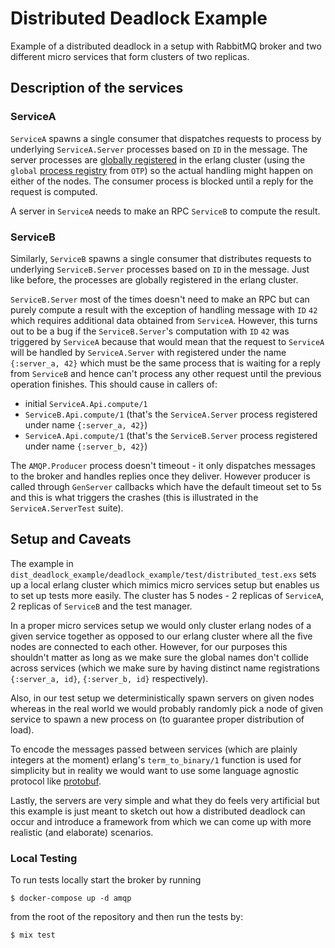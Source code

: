 # Distributed Deadlock Example

Example of a distributed deadlock in a setup with RabbitMQ broker and two different micro services that form clusters of two replicas.

## Description of the services

### ServiceA

`ServiceA` spawns a single consumer that dispatches requests to process by underlying `ServiceA.Server` processes based on `ID` in the message. 
The server processes are [globally registered](https://hexdocs.pm/elixir/1.12/GenServer.html#module-name-registration) in the erlang cluster (using the `global` [process registry](https://www.erlang.org/doc/man/global.html) from `OTP`) so the actual handling might happen on either of the nodes.
The consumer process is blocked until a reply for the request is computed.

A server in `ServiceA` needs to make an RPC `ServiceB` to compute the result. 

### ServiceB

Similarly, `ServiceB` spawns a single consumer that distributes requests to underlying `ServiceB.Server` processes based on `ID` in the message. 
Just like before, the processes are globally registered in the erlang cluster.

`ServiceB.Server` most of the times doesn't need to make an RPC but can purely compute a result with the exception of handling message with `ID` `42` which requires additional data obtained from `ServiceA`.
However, this turns out to be a bug if the `ServiceB.Server`'s computation with `ID` `42` was triggered by `ServiceA` because that would mean that the request to `ServiceA` will be handled by `ServiceA.Server` with registered under the name `{:server_a, 42}` which must be the same process that is waiting for a reply from `ServiceB` and hence can't process any other request until the previous operation finishes. 
This should cause in callers of:
* initial `ServiceA.Api.compute/1`
* `ServiceB.Api.compute/1` (that's the `ServiceA.Server` process registered under name `{:server_a, 42}`)
* `ServiceA.Api.compute/1` (that's the `ServiceB.Server` process registered under name `{:server_b, 42}`)

The `AMQP.Producer` process doesn't timeout - it only dispatches messages to the broker and handles replies once they deliver. However producer is called through `GenServer` callbacks which have the default timeout set to 5s and this is what triggers the crashes (this is illustrated in the `ServiceA.ServerTest` suite).

## Setup and Caveats

The example in `dist_deadlock_example/deadlock_example/test/distributed_test.exs` sets up a local erlang cluster which mimics micro services setup but enables us to set up tests more easily. 
The cluster has 5 nodes - 2 replicas of `ServiceA`, 2 replicas of `ServiceB` and the test manager. 

In a proper micro services setup we would only cluster erlang nodes of a given service together as opposed to our erlang cluster where all the five nodes are connected to each other. 
However, for our purposes this shouldn't matter as long as we make sure the global names don't collide across services (which we make sure by having distinct name registrations `{:server_a, id}`, `{:server_b, id}` respectively).

Also, in our test setup we deterministically spawn servers on given nodes whereas in the real world we would probably randomly pick a node of given service to spawn a new process on (to guarantee proper distribution of load).

To encode the messages passed between services (which are plainly integers at the moment) erlang's `term_to_binary/1` function is used for simplicity but in reality we would want to use some language agnostic protocol like [protobuf](https://protobuf.dev/).

Lastly, the servers are very simple and what they do feels very artificial but this example is just meant to sketch out how a distributed deadlock can occur and introduce a framework from which we can come up with more realistic (and elaborate) scenarios.

### Local Testing

To run tests locally start the broker by running
```console
$ docker-compose up -d amqp
```

from the root of the repository and then run the tests by:

```console
$ mix test
```